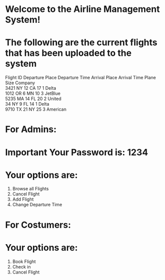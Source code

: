 # Welcome to the Airline Management System!
# The following are the current flights that has been uploaded to the system
Flight ID       Departure Place Departure Time  Arrival Place   Arrival Time    Plane Size Company        
3421            NY              12              CA              17              1          Delta          
1012            OR              6               MN              10              3          JetBlue        
5235            MA              14              FL              20              2          United         
34              NY              9               FL              14              1          Delta          
9710            TX              21              NY              25              3          American       
# For Admins:
# **Important** Your Password is: 1234
# Your options are:
1) Browse all Flights
2) Cancel Flight
3) Add Flight
4) Change Departure Time
# For Costumers:
# Your options are:
1) Book Flight
2) Check in
3) Cancel Flight